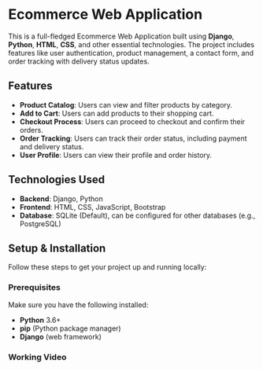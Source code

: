 # Ecommerce Web Application

This is a full-fledged Ecommerce Web Application built using **Django**, **Python**, **HTML**, **CSS**, and other essential technologies. The project includes features like user authentication, product management, a contact form, and order tracking with delivery status updates.

## Features

- **Product Catalog**: Users can view and filter products by category.
- **Add to Cart**: Users can add products to their shopping cart.
- **Checkout Process**: Users can proceed to checkout and confirm their orders.
- **Order Tracking**: Users can track their order status, including payment and delivery status.
- **User Profile**: Users can view their profile and order history.

## Technologies Used

- **Backend**: Django, Python
- **Frontend**: HTML, CSS, JavaScript, Bootstrap
- **Database**: SQLite (Default), can be configured for other databases (e.g., PostgreSQL)

## Setup & Installation

Follow these steps to get your project up and running locally:

### Prerequisites

Make sure you have the following installed:

- **Python** 3.6+ 
- **pip** (Python package manager)
- **Django** (web framework)

### Working Video



